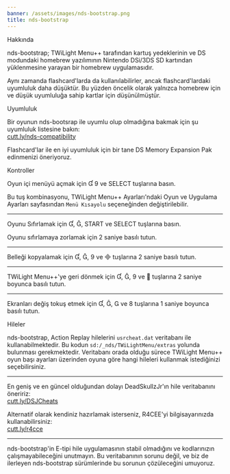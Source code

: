 ```yaml
---
banner: /assets/images/nds-bootstrap.png
title: nds-bootstrap
---
```


<div id="about" class="section-title">Hakkında</div>
<div class="section-body">
    <p>
        nds-bootstrap; TWiLight Menu++ tarafından kartuş yedeklerinin ve DS modundaki homebrew yazılımının Nintendo DSi/3DS SD kartından yüklenmesine yarayan bir homebrew uygulamasıdır.
    </p>
    <p>
        Aynı zamanda flashcard'larda da kullanılabilirler, ancak flashcard'lardaki uyumluluk daha düşüktür. Bu yüzden öncelik olarak yalnızca homebrew için ve düşük uyumluluğa sahip kartlar için düşünülmüştür.
    </p>
</div>

<div id="compatibility" class="section-title">Uyumluluk</div>
<div class="section-body">
    <p>
        Bir oyunun nds-bootsrap ile uyumlu olup olmadığına bakmak için şu uyumluluk listesine bakın: <br><a href="https://cutt.ly/nds-compatibility">cutt.ly/nds-compatibility</a>
    </p>
    <p>
        Flashcard'lar ile en iyi uyumluluk için bir tane DS Memory Expansion Pak edinmenizi öneriyoruz.
    </p>
</div>

<div id="controls" class="section-title">Kontroller</div>
<div class="section-body">
    <p>
        Oyun içi menüyü açmak için &#xE004; &#xE07A; ve SELECT tuşlarına basın.
    </p>
    <p>
        Bu tuş kombinasyonu, TWiLight Menu++ Ayarları'ndaki Oyun ve Uygulama Ayarları sayfasından <code>Menü Kısayolu</code> seçeneğinden değiştirilebilir.
    </p>
    <hr>
    <p>
        Oyunu Sıfırlamak için &#xE004;, &#xE005;, START ve SELECT tuşlarına basın.
    </p>
    <p>
        Oyunu sıfırlamaya zorlamak için 2 saniye basılı tutun.
    </p>
    <hr>
    <p>
        Belleği kopyalamak için &#xE004;, &#xE005;, &#xE07A; ve &#xE000; tuşlarına 2 saniye basılı tutun.
    </p>
    <hr>
    <p>
        TWiLight Menu++'ye geri dönmek için &#xE004;, &#xE005;, &#xE07A; ve &#xE001; tuşlarına 2 saniye boyunca basılı tutun.
    </p>
    <hr>
    <p>
        Ekranları değiş tokuş etmek için &#xE004;, &#xE005;, &#xE002; ve &#xE079; tuşlarına 1 saniye boyunca basılı tutun.
    </p>
</div>

<div id="cheats" class="section-title">Hileler</div>
<div class="section-body">
    <p>
        nds-bootstrap, Action Replay hilelerini <code>usrcheat.dat</code> veritabanı ile kullanabilmektedir. Bu kodun <code>sd:/_nds/TWiLightMenu/extras</code> yolunda bulunması gerekmektedir. Veritabanı orada olduğu sürece TWiLight Menu++ oyun başı ayarları üzerinden oyuna göre hangi hileleri kullanmak istediğinizi seçebilirsiniz.
    </p>
    <hr>
    <p>
        En geniş ve en güncel olduğundan dolayı DeadSkullzJr'ın hile veritabanını öneririz:<br><a href="https://cutt.ly/DSJCheats">cutt.ly/DSJCheats</a>
    </p>
    <p>
        Alternatif olarak kendiniz hazırlamak isterseniz, R4CEE'yi bilgisayarınızda kullanabilirsiniz:<br><a href="https://cutt.ly/r4cce">cutt.ly/r4cce</a>
    </p>
    <hr>
    <p>
        nds-bootstrap'in E-tipi hile uygulamasının stabil olmadığını ve kodlarınızın çalışmayabileceğini unutmayın. Bu veritabanının sorunu değil, ve biz de ilerleyen nds-bootstrap sürümlerinde bu sorunun çözüleceğini umuyoruz.
    </p>
</div>
